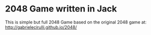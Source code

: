 2048 Game written in Jack
==============================

This is simple but full 2048 Game based on the original 2048 game at: http://gabrielecirulli.github.io/2048/